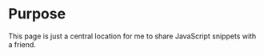 # Purpose

This page is just a central location for me to share JavaScript snippets with a friend.


